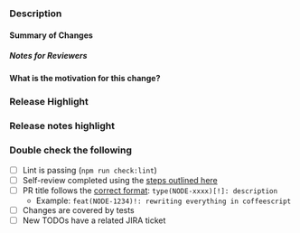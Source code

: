 ### Description

#### Summary of Changes

<!-- Please describe the changes in this PR in a high-level overview. -->

##### Notes for Reviewers

<!-- 
If there is any additional context on the changes in the PR that reviewers might find helpful, feel free to make notes in this section.

Otherwise, feel free to remove this section.
-->

#### What is the motivation for this change?

<!--
Remove this section if there is an associated Jira ticket explaining the motiviation for this change.  If there is not, please fill this section out with 
information explaining why this change is valuable.
-->

### Release Highlight

<!-- 
For user facing changes: please fill provide release notes.  Feel free to browse previous release for example release highlights.  For an 
example PR which has the release notes section filled out, see https://github.com/mongodb/node-mongodb-native/pull/4642.

If there are no user-facing changes in this PR, please delete the release highlight section from the PR description.

Contributors: If you are unsure if there should be rlease notes for the changes in this PR, leave the template alone and 
the Node driver team will fill in release notes, if necessary.
-->

<!-- RELEASE_HIGHLIGHT_START -->

### Release notes highlight

<!-- RELEASE_HIGHLIGHT_END -->

### Double check the following

- [ ] Lint is passing (`npm run check:lint`)
- [ ] Self-review completed using the [steps outlined here](https://github.com/mongodb/node-mongodb-native/blob/HEAD/CONTRIBUTING.md#reviewer-guidelines)
- [ ] PR title follows the [correct format](https://www.conventionalcommits.org/en/v1.0.0/): `type(NODE-xxxx)[!]: description`
  - Example: `feat(NODE-1234)!: rewriting everything in coffeescript`
- [ ] Changes are covered by tests
- [ ] New TODOs have a related JIRA ticket
